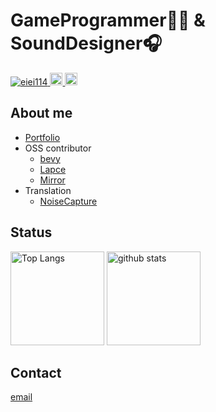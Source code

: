 # GameProgrammer👨‍💻 & SoundDesigner🎧
<p align="left"> 
  <a href="https://github.com/eiei114/eiei114/">
    <img src="https://komarev.com/ghpvc/?username=eiei114" alt="eiei114" />
  </a>
  <a href="http://twitter.com/KEisuke62350514">
    <img height="20" src="https://img.shields.io/twitter/follow/KEisuke62350514?label=Twitter&logo=twitter&style=flat" />
  </a>
  <a href="https://github.com/eiei114">
    <img height="20" src="https://img.shields.io/github/followers/eiei114?label=follow&logo=github&style=flat" />
  </a>

## About me

 - [Portfolio](https://spot-camelotia-ca8.notion.site/Portfolio-66f9a6d667d84785afe1cecfea0fd2ab)
 - OSS contributor 
   - [bevy](https://github.com/bevyengine/bevy)
   - [Lapce](https://github.com/lapce/lapce)
   - [Mirror](https://github.com/vis2k/Mirror)
 - Translation
   - [NoiseCapture](https://github.com/Universite-Gustave-Eiffel/NoiseCapture)
## Status
<p align="left"> 
  <img alt="Top Langs" height="150px" src="https://github-readme-stats.vercel.app/api/top-langs/?username=eiei114&layout=compact&show_icons=true&theme=onedark" />
    <img alt="github stats" height="150px" src="https://github-readme-stats.vercel.app/api?username=eiei114&theme=onedark&show_icons=ture" />
</p>

## Contact

[email](mailto:ekawano114@gmail.com) 
